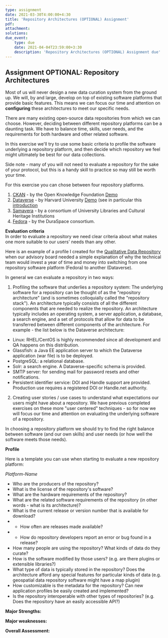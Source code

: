 ```yaml
---
type: assignment
date: 2021-03-30T4:00:00+4:30
title: 'Repository Architectures (OPTIONAL) Assignment'
pdf:
attachment:
solutions:
due_event: 
    type: due
    date: 2021-04-04T23:59:00+3:30
    description: 'Repository Architectures (OPTIONAL) Assignment due'
---
```

## Assignment OPTIONAL: Repository Architectures
Most of us will never design a new data curation system from the ground up. We will, by and large, develop on top of existing software platforms that provide basic features. This means we can focus our time and attention on **configuring** these architectures to meet our specific needs.  

There are many existing open-source data repositories from which we can choose. However, deciding between different repository platforms can be a daunting task. We have to balance time, skills, user needs, and the requirements for both hardware and other related software.

In this exercise we'll try to use some basic criteria to profile the software underlying a repository platform, and then decide which repository we feel might ultimately be best for our data collections.

Side note - many of you will not need to evaluate a repository for the sake of your protocol, but this is a handy skill to practice so may still be worth your time.  

For this exercise you can chose between four repository platforms.

1. [CKAN](https://ckan.org/) - by the Open Knowledge Foundation [Demo](http://demo.ckan.org/)
2. [Dataverse](http://dataverse.org/) - by Harvard University [Demo](https://demo.dataverse.org/) (see in particular this [introduction](http://guides.dataverse.org/en/latest/installation/intro.html#intended-audience)
3. [Samavera]( https://samvera.org/samvera-open-source-repository-framework/technology-stack/) - by a consortium of University Libraries and Cultural Heritage Institutions
4. [Fedora](https://wiki.duraspace.org/display/FF) - by the DuraSpace consortium.

**Evaluation criteria**       
In order to evaluate a repository we need clear criteria about what makes one more suitable to our users' needs than any other.

Here is an example of a profile I created for the [Qualitative Data Repository](https://docs.google.com/document/d/1_wB4SUWwsZYcYq87k4_GfFxL9pPYXDqFsTGwhXhriQY/edit) when our advisory board needed a simple explanation of why the technical team would invest a year of time and money into switching from one repository software platform (Fedora) to another (Dataverse).

In general we can evaluate a repository in two ways:

1. Profiling the software that underlies a repository system: The underlying software for a repository can be thought of as the "repository architecture" (and is sometimes colloquially called the "repository stack"). An architecture typically consists of all the different components that are needed to realize the repository. An architecture typically includes an operating system, a server application, a database, a search engine, and a set of protocols that allow for data to be transferred between different components of the architecture. For example - the list below is the Dataverse architecture:

- Linux: RHEL/CentOS is highly recommended since all development and QA happens on this distribution.
- Glassfish: a Java EE application server to which the Dataverse application (war file) is to be deployed.
- PostgreSQL: a relational database.
- Solr: a search engine. A Dataverse-specific schema is provided.
- SMTP server: for sending mail for password resets and other notifications.
- Persistent identifier service: DOI and Handle support are provided. Production use requires a registered DOI or Handle.net authority.

2. Creating user stories / use cases to understand what expectations our users might have about a repository. We have previous completed exercises on these more "user centered" techniques - so for now we will focus our time and attention on evaluating the underlying software of a repository.  

In choosing a repository platform we should try to find the right balance between software (and our own skills) and user needs (or how well the software meets those needs).

**Profile**

Here is a template you can use when starting to evaluate a new repository platform:

*Platform-Name*

- Who are the producers of the repository?
- What is the license of the repository's software?  
- What are the hardware requirements of the repository?
- What are the related software requirements of the repository (in other words - what is its architecture)?  
- What is the current release or version number that is available for download?
- - How often are releases made available?
- - How do repository developers report an error or bug found in a release?
- How many people are using the repository? What kinds of data do they curate?
- How is the software modified by those users? (e.g. are there plugins or extensible libraries?)
- What type of data is typically stored in the repository? Does the architecture afford any special features for particular kinds of data (e.g. geospatial data repository software might have a map plugin)
- How customizable is the metadata for the repository? Can new application profiles be easily created and implemented?
- Is the repository interoperable with other types of repositories? (e.g. Does the repository have an easily accessible API?)

**Major Strengths:**

**Major weaknesses:**

**Overall Assessment:**

